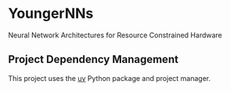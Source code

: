 # YoungerNNs
Neural Network Architectures for Resource Constrained Hardware

## Project Dependency Management 
This project uses the [uv](https://docs.astral.sh/uv/) Python package and project manager.

